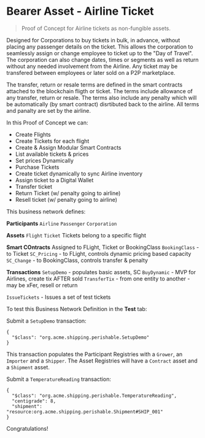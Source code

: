 # Bearer Asset - Airline Ticket

> Proof of Concept for Airline tickets as non-fungible assets.

Designed for Corporations to buy tickets in bulk, in advance, without placing any passenger details on the ticket. This allows the corporation to seamlessly assign or change employee to ticket up to the "Day of Travel". The corporation can also change dates, times or segments as well as return without any needed involvement from the Airline. Any ticket may be transfered between employees or later sold on a P2P marketplace.

The transfer, return or resale terms are defined in the smart contracts attached to the blockchain fligth or ticket. The terms include allowance of any transfer, return or resale. The terms also include any penalty which will be automatically (by smart contract) disrtibuted back to the airline. All terms and panalty are set by the airline.

In this Proof of Concept we can:
 - Create Flights
 - Create Tickets for each flight
 - Create & Assign Modular Smart Contracts 
 - List available tickets & prices
 - Set prices Dynamically
 - Purchase Tickets
 - Create ticket dynamically to sync Airline inventory
 - Assign ticket to a Digital Wallet
 - Transfer ticket
 - Return Ticket (w/ penalty going to airline)
 - Resell ticket (w/ penalty going to airline)

This business network defines:

**Participants**
`Airline` `Passenger` `Corporation`

**Assets**
`Flight` `Ticket`
Tickets belong to a specific flight

**Smart COntracts**
Assigned to FLight, Ticket or BookingClass
`BookingClass`  - to Ticket
`SC_Pricing`    - to FLight, controls dynamic pricing based capacity
`SC_Change`     - to BookingClass, controls transfer & penalty


**Transactions**
`SetupDemo`       - populates basic assets, SC
`BuyDynamic`      - MVP for Airlines, create tix AFTER sold
`TransferTix`     - from one entity to another
                  - may be xFer, resell or return

`IssueTickets`     - Issues a set of test tickets




To test this Business Network Definition in the **Test** tab:

Submit a `SetupDemo` transaction:

```
{
  "$class": "org.acme.shipping.perishable.SetupDemo"
}
```

This transaction populates the Participant Registries with a `Grower`, an `Importer` and a `Shipper`. The Asset Registries will have a `Contract` asset and a `Shipment` asset.

Submit a `TemperatureReading` transaction:

```
{
  "$class": "org.acme.shipping.perishable.TemperatureReading",
  "centigrade": 8,
  "shipment": "resource:org.acme.shipping.perishable.Shipment#SHIP_001"
}
```

Congratulations!
